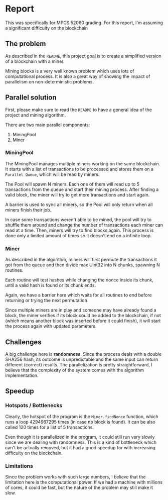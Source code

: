 # Report

This was specifically for MPCS 52060 grading.
For this report, I'm assuming a significant difficulty on the blockchain

## The problem

As described in the `README`, this project goal is to create a simplified version of a blockchain with a miner.

Mining blocks is a very well known problem which uses lots of computational process. It is also a great way of showing the impact of parallelism on non-deterministic problems.

## Parallel solution

First, please make sure to read the  `README` to have a general idea of the project and mining algorithm.

There are two main parallel components:

1. MiningPool
2. Miner

### MiningPool

The MiningPool manages multiple miners working on the same blockchain.
It starts with a list of transactions to be processed and stores them on a `Parallel Queue`, which will be read by miners.

The Pool will spawn N miners. Each one of them will read up to 5 transactions from the queue and start their mining process. After finding a valid block, the miner will try to get more transactions and start again.

A barrier is used to sync all miners, so the Pool will only return when all miners finish their job.

In case some transactions weren't able to be mined, the pool will try to shuffle them around and change the number of transactions each miner can read at a time. Then, miners will try to find blocks again. This process is done only a limited amount of times so it doesn't end on a infinite loop.

### Miner

As described in the algorithm, miners will first permute the transactions it got from the queue and then divide max Uint32 into N chunks, spawning N routines.

Each routine will test hashes while changing the nonce inside its chunk, until a valid hash is found or its chunk ends.

Again, we have a barrier here which waits for all routines to end before returning or trying the next permutation.

Since multiple miners are in play and someone may have already found a block, the miner verifies if its block could be added to the blockchain, if not (which means another block was inserted before it could finish), it will start the process again with updated parameters.

## Challenges

A big challenge here is **randomness**. Since the process deals with a double SHA256 hash, its outcome is unpredictable and the same input can return different (correct) results.
The parallelization is pretty straightforward, I believe that the complexity of the system comes with the algorithm implementation.

## Speedup

### Hotspots / Bottlenecks

Clearly, the hotspot of the program is the `Miner.findNonce` function, which runs a loop 4294967295 times (in case no block is found). It can be also called 120 times for a list of 5 transactions.

Even though it is parallelized in the program, it could still run very slowly since we are dealing with randomness. This is a kind of bottleneck which can't be actually removed, but it had a good speedup for with increasing difficulty on the blockchain.

### Limitations

Since the problem works with such large numbers, I believe that the limitation here is the computational power. If we had a machine with millions of cores, it could be fast, but the nature of the problem may still make it slow.
